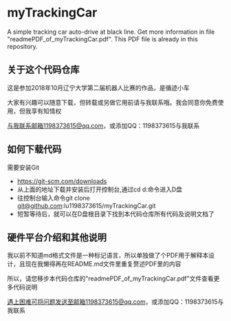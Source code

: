 # myTrackingCar
A simple tracking car auto-drive at black line.
Get more information in file "readmePDF_of_myTrackingCar.pdf". 
This PDF file is already in this repository.

## 关于这个代码仓库

这是参加2018年10月辽宁大学第二届机器人比赛的作品，是循迹小车

大家有兴趣可以随意下载，但转载或另做它用前请与我联系哦。我会同意你免费使用，但我享有知情权

与我联系邮箱1198373615@qq.com，或添加QQ：1198373615与我联系

## 如何下载代码

需要安装Git

* https://git-scm.com/downloads
* 从上面的地址下载并安装后打开控制台,通过cd d:命令进入D盘
* 往控制台输入命令git clone git@github.com:lu1198373615/myTrackingCar.git
* 短暂等待后，就可以在D盘根目录下找到本代码仓库所有代码及说明文档了

## 硬件平台介绍和其他说明

我以前不知道md格式文件是一种标记语言，所以单独做了个PDF用于解释本设计，且现在我懒得再在README.md文件里重复赘述PDF里的内容

所以，请您移步本代码仓库的"readmePDF_of_myTrackingCar.pdf"文件查看更多代码说明

遇上困难可将问题发送至邮箱1198373615@qq.com，或添加QQ：1198373615与我联系